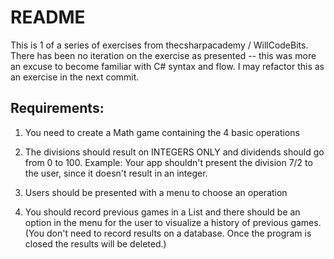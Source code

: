 # README
This is 1 of a series of exercises from thecsharpacademy / WillCodeBits.
There has been no iteration on the exercise as presented -- this was more an excuse to become familiar with C# syntax and flow.
I may refactor this as an exercise in the next commit.

## Requirements:
1. You need to create a Math game containing the 4 basic operations

2. The divisions should result on INTEGERS ONLY and dividends should go from 0 to 100. Example: Your app shouldn't present the division 7/2 to the user, since it doesn't result in an integer.

3. Users should be presented with a menu to choose an operation

4. You should record previous games in a List and there should be an option in the menu for the user to visualize a history of previous games.
(You don't need to record results on a database. Once the program is closed the results will be deleted.)

